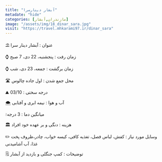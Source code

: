 ```yaml
---
title: "آبشار دینارسرا"
metadate: "hide"
categories: [مازندران,آبشار]
image: "/assets/img/18_dinar_sara.jpg"
visit: "https://travel.mhkarami97.ir/dinar_sara"
---
```


⛱ عنوان : آبشار دینار سرا  
 
⌚️ زمان رفت : پنجشنبه، 22 دی، 7 صبح  
 
⌚️ زمان برگشت : جمعه، 23 دی، شب   
 
🛣 محل جمع شدن : اول جاده چالوس   
 
⛰ درجه سختی : 03/10   
 
🌨 آب و هوا : نیمه ابری و آفتابی  
 
💧میانگین دما : 3 درجه   
 
🏛 هزینه : دنگی و بر عهده خود افراد   
 
✏️ وسایل مورد نیاز : کفش، لباس فصل، تغذیه کافی، کیسه خواب، چادر،ظروف پخت غذا، آب آشامیدنی  
 
🗒 توضیحات : کمپ جنگلی و بازدید از آبشار  